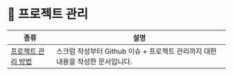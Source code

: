 # 🫡 프로젝트 관리

| 종류 | 설명 |
|--|--|
| [프로젝트 관리 방법](./project.md) | 스크럼 작성부터 Github 이슈 + 프로젝트 관리까지 대한 내용을 작성한 문서입니다. |